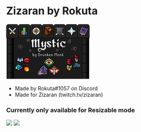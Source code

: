 # Zizaran by Rokuta
![icon](https://github.com/melkypie/resource-packs/blob/pack-Zizaran/icon.png?raw=true)

- Made by Rokuta#1057 on Discord
- Made for Zizaran (twitch.tv/zizaran)

### Currently only available for Resizable mode
<img width="800" src="https://i.imgur.com/PiApOMe.png">
<img height="600" src="https://i.imgur.com/UPTJWWW.png">
